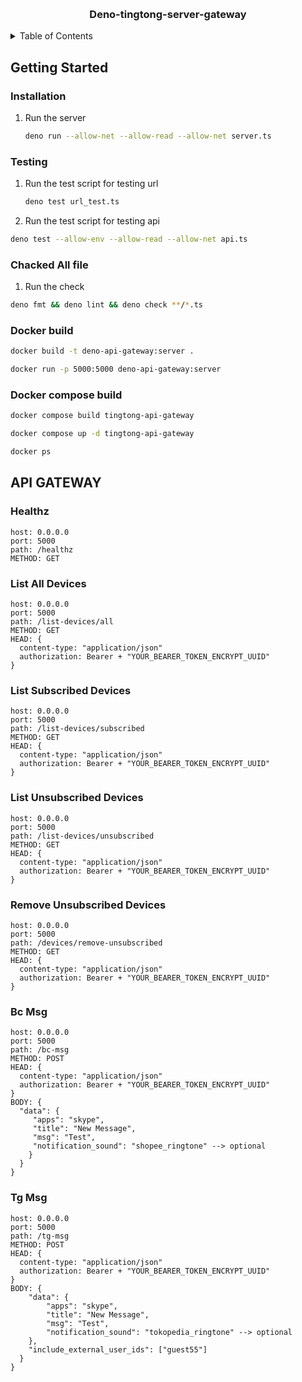 <a name="readme-top"></a>

<!-- PROJECT LOGO -->
<br />
<div align="center">

<h3 align="center">Deno-tingtong-server-gateway</h3>

<!-- <p align="center">
    Upgraded version of frontend-web-apps-beta
    <br /> -->

</div>

<!-- TABLE OF CONTENTS -->
<details>
  <summary>Table of Contents</summary>
  <ol>
    <li>
      <a href="#getting-started">Getting Started</a>
      <ul>
        <!-- <li><a href="#prerequisites">Prerequisites</a></li> -->
        <li><a href="#installation">Installation</a></li>
        <li><a href="#testing">Testing</a></li>
        <li><a href="#chacked-All-file">Chacked All File</a></li>
        <li><a href="#docker-build">Docker Build</a></li>
        <li><a href="#docker-compose-build">Docker Compose Build</a></li>
      </ul>
    </li>
    <li>
     <a href="#api-gateway">API GATEWAY</a>
     <ul>
        <li><a href="#healthz">Healthz</a></li>
        <li><a href="#list-all-devices">List All Devices</a></li>
        <li><a href="#list-subscribed-devices">List Subscribed Devices</a></li>
        <li><a href="#list-unsubscribed-devices">List Unsubscribed Devices</a></li>
        <li><a href="#devices-remove-unsubscribed">Remove Unsubscribed Devices</a></li>
        <li><a href="#bc-msg">Bc Msg</a></li>
        <li><a href="#tg-msg">Tg Msg</a></li>
     </ul>
     </li>
  </ol>
</details>

<!-- ABOUT THE PROJECT -->

<!-- GETTING STARTED -->

## Getting Started

### Installation

1. Run the server
   ```sh
   deno run --allow-net --allow-read --allow-net server.ts
   ```

### Testing

1. Run the test script for testing url
   ```sh
   deno test url_test.ts
   ```
2. Run the test script for testing api

```sh
deno test --allow-env --allow-read --allow-net api.ts
```

### Chacked All file

1. Run the check

```sh
deno fmt && deno lint && deno check **/*.ts
```

### Docker build

```sh
docker build -t deno-api-gateway:server .
```

```sh
docker run -p 5000:5000 deno-api-gateway:server
```

### Docker compose build

```sh
docker compose build tingtong-api-gateway
```

```sh
docker compose up -d tingtong-api-gateway
```

```sh
docker ps
```

## API GATEWAY

### Healthz

```http
host: 0.0.0.0
port: 5000
path: /healthz
METHOD: GET
```

### List All Devices

```http
host: 0.0.0.0
port: 5000
path: /list-devices/all
METHOD: GET
HEAD: {
  content-type: "application/json"
  authorization: Bearer + "YOUR_BEARER_TOKEN_ENCRYPT_UUID"
}
```

### List Subscribed Devices

```http
host: 0.0.0.0
port: 5000
path: /list-devices/subscribed
METHOD: GET
HEAD: {
  content-type: "application/json"
  authorization: Bearer + "YOUR_BEARER_TOKEN_ENCRYPT_UUID"
}
```

### List Unsubscribed Devices

```http
host: 0.0.0.0
port: 5000
path: /list-devices/unsubscribed
METHOD: GET
HEAD: {
  content-type: "application/json"
  authorization: Bearer + "YOUR_BEARER_TOKEN_ENCRYPT_UUID"
}
```

### Remove Unsubscribed Devices

```http
host: 0.0.0.0
port: 5000
path: /devices/remove-unsubscribed 
METHOD: GET
HEAD: {
  content-type: "application/json"
  authorization: Bearer + "YOUR_BEARER_TOKEN_ENCRYPT_UUID"
}
```

### Bc Msg

```http
host: 0.0.0.0
port: 5000
path: /bc-msg
METHOD: POST
HEAD: {
  content-type: "application/json"
  authorization: Bearer + "YOUR_BEARER_TOKEN_ENCRYPT_UUID"
}
BODY: {
  "data": {
     "apps": "skype",
     "title": "New Message",
     "msg": "Test",
     "notification_sound": "shopee_ringtone" --> optional
    }
  }
}
```

### Tg Msg

```http
host: 0.0.0.0
port: 5000
path: /tg-msg
METHOD: POST
HEAD: {
  content-type: "application/json"
  authorization: Bearer + "YOUR_BEARER_TOKEN_ENCRYPT_UUID"
}
BODY: {
    "data": {
        "apps": "skype",
        "title": "New Message",
        "msg": "Test",
        "notification_sound": "tokopedia_ringtone" --> optional
    },
    "include_external_user_ids": ["guest55"]
  }
}
```
